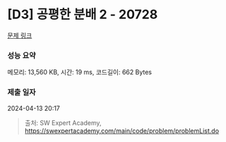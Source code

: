 # [D3] 공평한 분배 2 - 20728 

[문제 링크](https://swexpertacademy.com/main/code/problem/problemDetail.do?contestProbId=AY6cg0MKeVkDFAXt) 

### 성능 요약

메모리: 13,560 KB, 시간: 19 ms, 코드길이: 662 Bytes

### 제출 일자

2024-04-13 20:17



> 출처: SW Expert Academy, https://swexpertacademy.com/main/code/problem/problemList.do